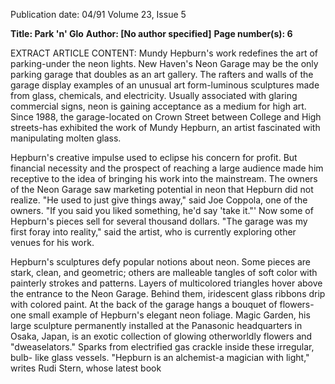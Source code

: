 Publication date: 04/91
Volume 23, Issue 5

**Title: Park 'n' Glo**
**Author:  [No author specified]**
**Page number(s): 6**

EXTRACT ARTICLE CONTENT:
Mundy Hepburn's work redefines the art of parking-under the neon lights. 
New Haven's Neon Garage may be the 
only parking garage that doubles as an 
art gallery. The rafters and walls of the 
garage display examples of an unusual 
art form-luminous sculptures made 
from glass, chemicals, and electricity. 
Usually associated with glaring 
commercial signs, neon is gaining 
acceptance as a medium for high art. 
Since 1988, the garage-located on 
Crown Street between College and 
High streets-has exhibited the work of 
Mundy Hepburn, an artist fascinated 
with manipulating molten glass.


Hepburn's creative impulse used to 
eclipse his concern for profit. But 
financial necessity and the prospect of 
reaching a large audience made him 
receptive to the idea of bringing his 
work into the mainstream. The owners 
of the Neon Garage saw marketing 
potential in neon that Hepburn did not 
realize. "He used to just give things 
away," said Joe Coppola, one of the 
owners. "If you said you liked 
something, he'd say 'take it."' Now 
some of Hepburn's pieces sell for 
several thousand dollars. "The garage 
was my first foray into reality," said the 
artist, who is currently exploring other 
venues for his work.


Hepburn's sculptures defy popular 
notions about neon. Some pieces are 
stark, clean, and geometric; others are 
malleable tangles of soft color with 
painterly strokes and patterns. Layers of 
multicolored triangles hover above the 
entrance to the Neon Garage. Behind 
them, iridescent glass ribbons drip with 
colored paint. At the back of the garage 
hangs a bouquet of flowers-one small 
example of Hepburn's elegant neon 
foliage. Magic Garden, his large 
sculpture permanently installed at the 
Panasonic headquarters in Osaka, 
Japan, is an exotic collection of 
glowing otherworldly flowers and 
"dweaselators." Sparks from electrified 
gas crackle inside these irregular, bulb-
like glass vessels. "Hepburn is an 
alchemist-a magician with light," 
writes Rudi Stern, whose latest book